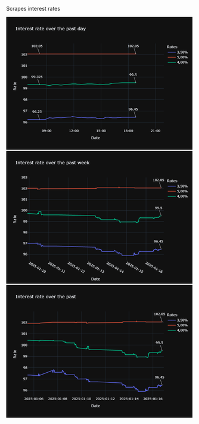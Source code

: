 Scrapes interest rates

<img src="./data/plots/rates_day_plotly_dark.png" alt="Rate over time" width="500" />

<img src="./data/plots/rates_week_plotly_dark.png" alt="Rate over time" width="500" />

<img src="./data/plots/rates__plotly_dark.png" alt="Rate over time" width="500" />

